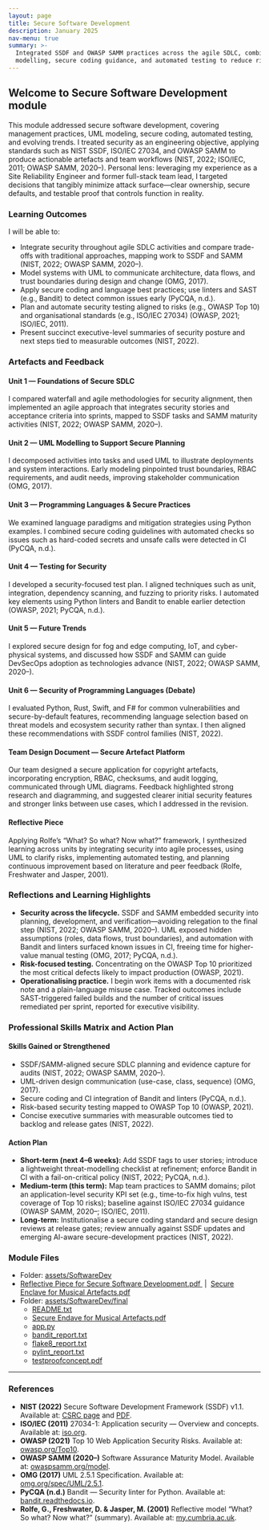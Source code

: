 ```yaml
---
layout: page
title: Secure Software Development
description: January 2025
nav-menu: true
summary: >-
  Integrated SSDF and OWASP SAMM practices across the agile SDLC, combining UML
  modelling, secure coding guidance, and automated testing to reduce risk early.
---
```


<section aria-labelledby="ssd-title" class="prose max-w-none">
  <h2 id="ssd-title">Welcome to Secure Software Development module</h2>

  <p>
    This module addressed secure software development, covering management 
    practices, UML modeling, secure coding, automated testing, and evolving trends. 
    I treated security as an engineering objective, applying standards such as NIST 
    SSDF, ISO/IEC&nbsp;27034, and OWASP SAMM to produce actionable artefacts and 
    team workflows (NIST, 2022; ISO/IEC, 2011; OWASP SAMM, 2020–). Personal lens: 
    leveraging my experience as a Site Reliability Engineer and former full-stack 
    team lead, I targeted decisions that tangibly minimize attack surface—clear 
    ownership, secure defaults, and testable proof that controls function in 
    reality.
  </p>

  <h3>Learning Outcomes</h3>
  <p>I will be able to:</p>
  <ul>
    <li>Integrate security throughout agile SDLC activities and compare trade-
offs with traditional approaches, mapping work to SSDF and SAMM (NIST, 2022; 
OWASP SAMM, 2020–).</li>
    <li>Model systems with UML to communicate architecture, data flows, and 
trust boundaries during design and change (OMG, 2017).</li>
    <li>Apply secure coding and language best practices; use linters and SAST 
(e.g., Bandit) to detect common issues early (PyCQA, n.d.).</li>
    <li>Plan and automate security testing aligned to risks (e.g., OWASP Top 10)
 and organisational standards (e.g., ISO/IEC&nbsp;27034) (OWASP, 2021; ISO/IEC, 
2011).</li>
    <li>Present succinct executive-level summaries of security posture and next 
steps tied to measurable outcomes (NIST, 2022).</li>
  </ul>

  <h3>Artefacts and Feedback</h3>

  <h4>Unit&nbsp;1 — Foundations of Secure SDLC</h4>
  <p>
    I compared waterfall and agile methodologies for security alignment, then 
    implemented an agile approach that integrates security stories and acceptance 
    criteria into sprints, mapped to SSDF tasks and SAMM maturity activities (NIST, 
    2022; OWASP SAMM, 2020–).
  </p>

  <h4>Unit&nbsp;2 — UML Modelling to Support Secure Planning</h4>
  <p>
    I decomposed activities into tasks and used UML to illustrate deployments 
    and system interactions. Early modeling pinpointed trust boundaries, RBAC 
    requirements, and audit needs, improving stakeholder communication (OMG, 
    2017).
  </p>

  <h4>Unit&nbsp;3 — Programming Languages &amp; Secure Practices</h4>
  <p>
    We examined language paradigms and mitigation strategies using Python 
    examples. I combined secure coding guidelines with automated checks so issues 
    such as hard-coded secrets and unsafe calls were detected in CI (PyCQA, n.d.).
  </p>

  <h4>Unit&nbsp;4 — Testing for Security</h4>
  <p>
    I developed a security-focused test plan. I aligned techniques such as unit,
    integration, dependency scanning, and fuzzing to priority risks. I automated 
    key elements using Python linters and Bandit to enable earlier detection (OWASP,
    2021; PyCQA, n.d.).
  </p>

  <h4>Unit&nbsp;5 — Future Trends</h4>
  <p>
    I explored secure design for fog and edge computing, IoT, and cyber-physical
    systems, and discussed how SSDF and SAMM can guide DevSecOps adoption as 
    technologies advance (NIST, 2022; OWASP SAMM, 2020–).
  </p>

  <h4>Unit&nbsp;6 — Security of Programming Languages (Debate)</h4>
  <p>
    I evaluated Python, Rust, Swift, and F# for common vulnerabilities and 
    secure-by-default features, recommending language selection based on threat 
    models and ecosystem security rather than syntax. I then aligned these 
    recommendations with SSDF control families (NIST, 2022).
  </p>

  <h4>Team Design Document — Secure Artefact Platform</h4>
  <p>
    Our team designed a secure application for copyright artefacts, 
    incorporating encryption, RBAC, checksums, and audit logging, communicated 
    through UML diagrams. Feedback highlighted strong research and diagramming, and 
    suggested clearer initial security features and stronger links between use 
    cases, which I addressed in the revision.
  </p>

  <h4>Reflective Piece</h4>
  <p>
    Applying Rolfe’s “What? So what? Now what?” framework, I synthesized 
    learning across units by integrating security into agile processes, using UML to
    clarify risks, implementing automated testing, and planning continuous 
    improvement based on literature and peer feedback (Rolfe, Freshwater and Jasper,
    2001).
  </p>

  <h3>Reflections and Learning Highlights</h3>
  <ul>
    <li><strong>Security across the lifecycle.</strong> SSDF and SAMM embedded 
    security into planning, development, and verification—avoiding relegation to the
    final step (NIST, 2022; OWASP SAMM, 2020–). UML exposed hidden assumptions 
    (roles, data flows, trust boundaries), and automation with Bandit and linters 
    surfaced known issues in CI, freeing time for higher-value manual testing (OMG, 
    2017; PyCQA, n.d.).</li>
    <li><strong>Risk-focused testing.</strong> Concentrating on the OWASP 
    Top&nbsp;10 prioritized the most critical defects likely to impact production 
    (OWASP, 2021).</li>
    <li><strong>Operationalising practice.</strong> I begin work items with a 
    documented risk note and a plain-language misuse case. Tracked outcomes include 
    SAST-triggered failed builds and the number of critical issues remediated per 
    sprint, reported for executive visibility.</li>
  </ul>

  <h3>Professional Skills Matrix and Action Plan</h3>

  <h4>Skills Gained or Strengthened</h4>
  <ul>
    <li>SSDF/SAMM-aligned secure SDLC planning and evidence capture for audits 
    (NIST, 2022; OWASP SAMM, 2020–).</li>
    <li>UML-driven design communication (use-case, class, sequence) (OMG, 
    2017).</li>
    <li>Secure coding and CI integration of Bandit and linters (PyCQA, 
    n.d.).</li>
    <li>Risk-based security testing mapped to OWASP Top&nbsp;10 (OWASP, 
    2021).</li>
    <li>Concise executive summaries with measurable outcomes tied to backlog and
    release gates (NIST, 2022).</li>
  </ul>

  <h4>Action Plan</h4>
  <ul>
    <li><strong>Short-term (next 4–6&nbsp;weeks):</strong> Add SSDF tags to user
    stories; introduce a lightweight threat-modelling checklist at refinement; enforce Bandit in CI with a fail-on-critical policy (NIST, 2022; PyCQA, 
    n.d.).</li>
    <li><strong>Medium-term (this term):</strong> Map team practices to SAMM 
    domains; pilot an application-level security KPI set (e.g., time-to-fix high 
    vulns, test coverage of Top&nbsp;10 risks); baseline against ISO/IEC&nbsp;27034 
    guidance (OWASP SAMM, 2020–; ISO/IEC, 2011).</li>
    <li><strong>Long-term:</strong> Institutionalise a secure coding standard 
    and secure design reviews at release gates; review annually against SSDF updates 
    and emerging AI-aware secure-development practices (NIST, 2022).</li>
  </ul>

  <h3>Module Files</h3>
  <ul>
    <li>
      Folder:
      <a href="https://github.com/diogoneno/diogoneno.github.io/tree/main/assets
/SoftwareDev" target="_blank" rel="noopener">
        assets/SoftwareDev
      </a>
    </li>
    <li>
      <a href="https://github.com/diogoneno/diogoneno.github.io/blob/main/assets
/SoftwareDev/Reflective%20Piece%20for%20Secure%20Software%20Development.pdf" 
target="_blank" rel="noopener">
        Reflective Piece for Secure Software Development.pdf
      </a>
      &nbsp;|&nbsp;
      <a href="https://github.com/diogoneno/diogoneno.github.io/blob/main/assets
/SoftwareDev/Secure%20Enclave%20for%20Musical%20Artefacts.pdf" target="_blank" 
rel="noopener">
        Secure Enclave for Musical Artefacts.pdf
      </a>
    </li>
    <li>
      Folder:
      <a href="https://github.com/diogoneno/diogoneno.github.io/tree/main/assets
/SoftwareDev/final" target="_blank" rel="noopener">
        assets/SoftwareDev/final
      </a>
      <ul>
        <li><a href="https://github.com/diogoneno/diogoneno.github.io/blob/main/
assets/SoftwareDev/final/README.txt" target="_blank" 
rel="noopener">README.txt</a></li>
        <li><a href="https://github.com/diogoneno/diogoneno.github.io/blob/main/
assets/SoftwareDev/final/Secure%20Endave%20for%20Musical%20Artefacts.pdf" 
target="_blank" rel="noopener">Secure Endave for Musical Artefacts.pdf</a></li>
        <li><a href="https://github.com/diogoneno/diogoneno.github.io/blob/main/
assets/SoftwareDev/final/app.py" target="_blank" rel="noopener">app.py</a></li>
        <li><a href="https://github.com/diogoneno/diogoneno.github.io/blob/main/
assets/SoftwareDev/final/bandit_report.txt" target="_blank" 
rel="noopener">bandit_report.txt</a></li>
        <li><a href="https://github.com/diogoneno/diogoneno.github.io/blob/main/
assets/SoftwareDev/final/flake8_report.txt" target="_blank" 
rel="noopener">flake8_report.txt</a></li>
        <li><a href="https://github.com/diogoneno/diogoneno.github.io/blob/main/
assets/SoftwareDev/final/pylint_report.txt" target="_blank" 
rel="noopener">pylint_report.txt</a></li>
        <li><a href="https://github.com/diogoneno/diogoneno.github.io/blob/main/
assets/SoftwareDev/final/testproofconcept.pdf" target="_blank" 
rel="noopener">testproofconcept.pdf</a></li>
      </ul>
    </li>
  </ul>

  <hr aria-hidden="true" />

  <h3 id="references">References</h3>
  <ul>
    <li><strong>NIST (2022)</strong> Secure Software Development Framework 
(SSDF) v1.1. Available at: <a href="https://csrc.nist.gov/pubs/sp/800/218/final"
 target="_blank" rel="noopener">CSRC page</a> and <a 
 href="https://nvlpubs.nist.gov/nistpubs/specialpublications/nist.sp.800-218.pdf"
 target="_blank" rel="noopener">PDF</a>.</li>
    <li><strong>ISO/IEC (2011)</strong> 27034-1: Application security — Overview
 and concepts. Available at: <a href="https://www.iso.org/standard/44378.html" 
 target="_blank" rel="noopener">iso.org</a>.</li>
    <li><strong>OWASP (2021)</strong> Top 10 Web Application Security Risks. 
 Available at: <a href="https://owasp.org/Top10/" target="_blank" 
 rel="noopener">owasp.org/Top10</a>.</li>
    <li><strong>OWASP SAMM (2020–)</strong> Software Assurance Maturity Model. 
 Available at: <a href="https://owaspsamm.org/model/" target="_blank" 
 rel="noopener">owaspsamm.org/model</a>.</li>
    <li><strong>OMG (2017)</strong> UML 2.5.1 Specification. Available at: <a 
 href="https://www.omg.org/spec/UML/2.5.1/About-UML" target="_blank" 
 rel="noopener">omg.org/spec/UML/2.5.1</a>.</li>
    <li><strong>PyCQA (n.d.)</strong> Bandit — Security linter for Python. 
 Available at: <a href="https://bandit.readthedocs.io/" target="_blank" 
 rel="noopener">bandit.readthedocs.io</a>.</li>
    <li><strong>Rolfe, G., Freshwater, D. &amp; Jasper, M. (2001)</strong> 
 Reflective model “What? So what? Now what?” (summary). Available at: <a href="https://my.cumbria.ac.uk/media/MyCumbria/Documents/ReflectiveModelRolfe.pdf" 
 target="_blank" rel="noopener">my.cumbria.ac.uk</a>.</li>
  </ul>
</section>

